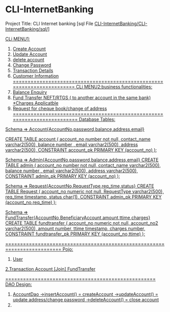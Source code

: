 # CLI-InternetBanking

Project Title: CLI Internet banking [sql File <a href="CLI-InternetBanking/sql"> CLI-InternetBanking/CLI-InternetBanking/sql/]

CLi MENU1:
1. Create Account
2. Update Account
3. delete account
4. Change Password
5. Transaction Details
6. Customer Information 
========================================================================
CLi MENU2:business functionalities:
1. Balance Enquiry
2. Fund Transfer NEFT/RTGS ( to another account in the same bank) *Charges Applicatble
3. Request for cheque book/change of address
=========================================================================
Database Tables:


Schema => Account{AccountNo,password,balance,address,email}

CREATE TABLE account
(
  account_no number not null,
  contact_name varchar2(500),
  balance number ,
  email varchar2(500),
  address varchar2(500),
  CONSTRAINT account_pk PRIMARY KEY (account_no)
);


Schema => Admin{AccountNo,password,balance,address,email}
CREATE TABLE admin
(
  account_no number not null,
  contact_name varchar2(500),
  balance number ,
  email varchar2(500),
  address varchar2(500),
  CONSTRAINT admin_pk PRIMARY KEY (account_no)
);

 Schema => Request{AccountNo,RequestType,req_time,status}
 CREATE TABLE Request
(
  account_no numeric not null,
  RequestType varchar2(500),
  req_time timestamp,
  status char(1),
  CONSTRAINT admin_pk PRIMARY KEY (account_no,req_time)
);
 
Schema => FundTransfer{AccountNo,BeneficiaryAccount,amount,ttime,charges}
CREATE TABLE fundtransfer
(
  account_no numeric not null,
  account_no2 varchar2(500),
  amount number,
  ttime timestamp,
  charges number,
  CONSTRAINT fundtransfer_pk PRIMARY KEY (account_no,ttime)
);
	
=========================================================================
Pojo:
1. User
 
2.Transaction
    Account [Join] FundTransfer
    
	
===================================================
DAO Design:
1. AccountDao
   ->insertAccount() = createAccount
    ->updateAccount() = update address/change password
    ->deleteAccount() = close account
2. 






